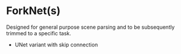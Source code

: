 # ForkNet(s)

Designed for general purpose scene parsing and to be subsequently trimmed to a specific task.

- UNet variant with skip connection

